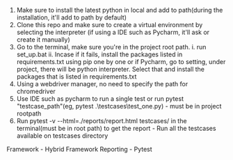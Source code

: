 1. Make sure to install the latest python in local and add to path(during the installation, 
   it'll add to path by default)
2. Clone this repo and make sure to create a virtual environment by selecting the interpreter
   (if using a IDE such as Pycharm, it'll ask or create it manually)
3. Go to the terminal, make sure you're in the project root path. 
   i. run set_up.bat
   ii. Incase if it fails, install the packages listed in requirements.txt using pip one by one or if 
       Pycharm, go to setting, under project, there will be python interpreter. Select that and install
       the packages that is listed in requirements.txt
4. Using a webdriver manager, no need to specify the path for chromedriver
5. Use IDE such as pycharm to run a single test or run pytest "testcase_path"(eg, pytest .\testcases\test_one.py) - must be in project rootpath
6. Run pytest -v --html=./reports/report.html testcases/ in the terminal(must be in root path) to get the report - Run all the testcases available on testcases directory

Framework - Hybrid Framework
Reporting - Pytest